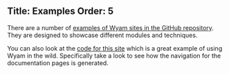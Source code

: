 Title: Examples
Order: 5
---
There are a number of [examples of Wyam sites in the GitHub repository](https://github.com/Wyamio/Wyam/tree/master/Examples). They are designed to showcase different modules and techniques.

You can also look at the [code for this site](https://github.com/Wyamio/Wyam.Web) which is a great example of using Wyam in the wild. Specifically take a look to see how the navigation for the documentation pages is generated.